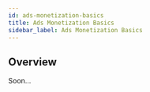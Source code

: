 ```yaml
---
id: ads-monetization-basics
title: Ads Monetization Basics
sidebar_label: Ads Monetization Basics
---
```


## Overview

Soon...
